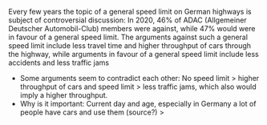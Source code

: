 Every few years the topic of a general speed limit on German highways is subject of controversial discussion: In 2020, 46% of ADAC (Allgemeiner Deutscher Automobil-Club) members were against, while 47% would were in favour of a general speed limit. The arguments against such a general speed limit include less travel time and higher throughput of cars through the highway, while arguments in favour of a general speed limit include less accidents and less traffic jams
- Some arguments seem to contradict each other: No speed limit > higher throughput of cars and speed limit > less traffic jams, which also would imply a higher throughput. 
- Why is it important: Current day and age, especially in Germany a lot of people have cars and use them (source?) > 
